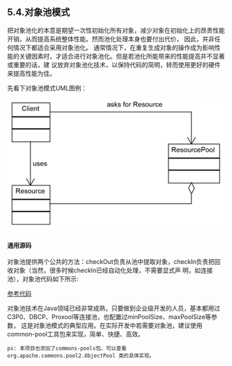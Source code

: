 ## 5.4.对象池模式
把对象池化的本意是期望一次性初始化所有对象，减少对象在初始化上的昂贵性能开销，从而提高系统整体性能。然而池化处理本身也要付出代价，
因此，并非任何情况下都适合采用对象池化。
通常情况下，在重复生成对象的操作成为影响性能的关键因素时，才适合进行对象池化。但是若池化所能带来的性能提高并不显著或重要的话，建
议放弃对象池化技术，以保持代码的简明，转而使用更好的硬件来提高性能为佳。

先看下对象池模式UML图例：

![对象池模式](/src/main/resources/image/designpattern/creattionalpattern/1-15.png)

#### 通用源码
对象池提供两个公共的方法：checkOut负责从池中提取对象，checkIn负责把回收对象（当然，很多时候checkIn已经自动化处理，不需要显式声
明，如连接池），对象池代码如下所示:

[参考代码](ObjectPool.java)

对象池技术在Java领域已经非常成熟，只要做到企业级开发的人员，基本都用过C3P0、DBCP、Proxool等连接池，也配置过minPoolSize、maxPoolSize等参数，
这是对象池模式的典型应用。在实际开发中若需要对象池，建议使用common-pool工具包来实现，简单、快捷、高效。

```
ps: 本项目也添加了commons-pools包，可以查看 org.apache.commons.pool2.ObjectPool 类的具体实现。
```